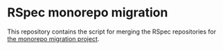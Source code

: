 # RSpec monorepo migration

This repository contains the script for merging the RSpec repositories for [the monorepo migration project](https://github.com/rspec/rspec-core/issues/2509#issuecomment-939110402).

